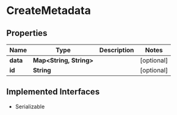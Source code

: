 

# CreateMetadata


## Properties

Name | Type | Description | Notes
------------ | ------------- | ------------- | -------------
**data** | **Map&lt;String, String&gt;** |  |  [optional]
**id** | **String** |  |  [optional]


## Implemented Interfaces

* Serializable


